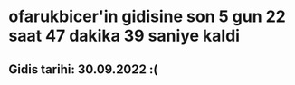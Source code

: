 # ofarukbicer'in gidisine son 5 gun 22 saat 47 dakika 39 saniye kaldi

## Gidis tarihi: 30.09.2022 :(